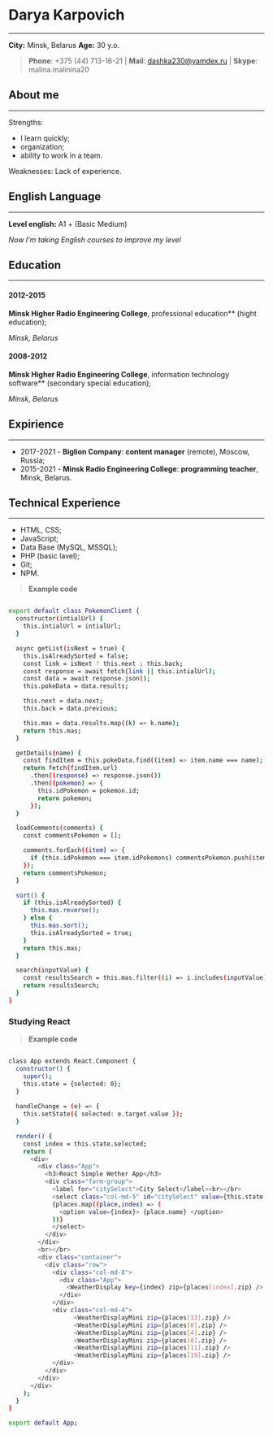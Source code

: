 # Darya Karpovich
---
**City:** Minsk, Belarus 
**Age:** 30 y.o. 

> **Phone**: +375 (44) 713-16-21 | **Mail**: dashka230@yamdex.ru | **Skype**: malina.malinina20

## About me
---
Strengths: 
  - I learn quickly;
  - organization;
  - ability to work in a team.

Weaknesses: Lack of experience.

## English Language
---
**Level english:** A1 + (Basic Medium)

_Now I'm taking English courses to improve my level_

## Education
---
#### 2012-2015

**Minsk Higher Radio Engineering College**, professional education** (hight education);

_Minsk, Belarus_
        
#### 2008-2012 

**Minsk Higher Radio Engineering College**, information technology software** (secondary special education);

_Minsk, Belarus_

## Expirience
---
- 2017-2021 - **Biglion Company**: **content manager** (remote), Moscow, Russia;
- 2015-2021 - **Minsk Radio Engineering College**: **programming teacher**, Minsk, Belarus.

## Technical Experience
---
- HTML, CSS;
- JavaScript;
- Data Base (MySQL, MSSQL);
- PHP (basic lavel);
- Git;
- NPM.

> **Example code**

```sh

export default class PokemonClient {
  constructor(intialUrl) {
    this.intialUrl = intialUrl;
  }

  async getList(isNext = true) {
    this.isAlreadySorted = false;
    const link = isNext ? this.next : this.back;
    const response = await fetch(link || this.intialUrl);
    const data = await response.json();
    this.pokeData = data.results;

    this.next = data.next;
    this.back = data.previous;

    this.mas = data.results.map((k) => k.name);
    return this.mas;
  }

  getDetails(name) {
    const findItem = this.pokeData.find((item) => item.name === name);
    return fetch(findItem.url)
      .then((response) => response.json())
      .then((pokemon) => {
        this.idPokemon = pokemon.id;
        return pokemon;
      });
  }

  loadComments(comments) {
    const commentsPokemon = [];

    comments.forEach((item) => {
      if (this.idPokemon === item.idPokemons) commentsPokemon.push(item);
    });
    return commentsPokemon;
  }

  sort() {
    if (this.isAlreadySorted) {
      this.mas.reverse();
    } else {
      this.mas.sort();
      this.isAlreadySorted = true;
    }
    return this.mas;
  }

  search(inputValue) {
    const resultsSearch = this.mas.filter((i) => i.includes(inputValue));
    return resultsSearch;
  }
}
```
### Studying React
> **Example code**

```sh

class App extends React.Component {
  constructor() {
    super();
    this.state = {selected: 0};
  }
  
  handleChange = (e) => {
    this.setState({ selected: e.target.value });
  }

  render() {
    const index = this.state.selected;
    return (
      <div>
        <div class="App">
          <h3>React Simple Wether App</h3>
          <div class="form-group">
            <label for="citySelect">City Select</label><br></br>
            <select class="col-md-5" id="citySelect" value={this.state.selected} onChange={this.handleChange}>
            {places.map((place,index) => (
              <option value={index}> {place.name} </option>     
            ))}
            </select>
          </div>
        </div>
        <br></br>
        <div class="container">
          <div class="row">
            <div class="col-md-8">
              <div class="App">
                <WeatherDisplay key={index} zip={places[index].zip} />
              </div>
            </div>
            <div class="col-md-4">
                  <WeatherDisplayMini zip={places[13].zip} />
                  <WeatherDisplayMini zip={places[0].zip} />
                  <WeatherDisplayMini zip={places[4].zip} />
                  <WeatherDisplayMini zip={places[8].zip} />
                  <WeatherDisplayMini zip={places[11].zip} />
                  <WeatherDisplayMini zip={places[19].zip} />
            </div>
          </div>
        </div>
      </div>
    );
  }
}

export default App;

```


